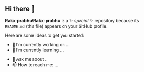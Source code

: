 ## Hi there 👋


**Rakx-prabhu/Rakx-prabhu** is a ✨ _special_ ✨ repository because its `README.md` (this file) appears on your GitHub profile.

Here are some ideas to get you started:

- 🔭 I’m currently working on ...
- 🌱 I’m currently learning ...
<!-- 👯 I’m looking to collaborate on ...-->
- 💬 Ask me about ...
- 📫 How to reach me: ...


